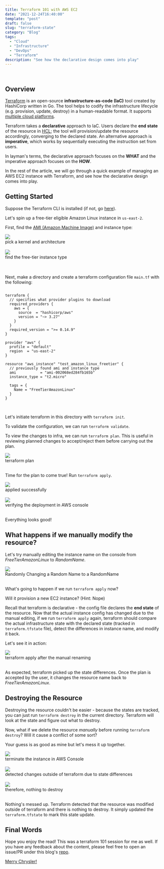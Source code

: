 ```yaml
---
title: Terraform 101 with AWS EC2
date: "2021-12-24T16:40:00"
template: "post"
draft: false
slug: "terraform-state"
category: "Blog"
tags:
  - "Cloud"
  - "Infrastructure"
  - "DevOps"
  - "Terraform"
description: "See how the declarative design comes into play"
---
```


<br>

## Overview
[Terraform](https://github.com/hashicorp/terraform) is an open-source **infrastructure-as-code (IaC)** tool created by HashiCorp written in Go. The tool helps to codify the infrastructure lifecycle (e.g. provision, update, destroy) in a human-readable format. It supports [multiple cloud platforms](https://registry.terraform.io/browse/providers). 

Terraform takes a **declarative** approach to IaC. Users declare the **end state** of the resource in [HCL](https://www.terraform.io/language); the tool will provision/update the resource accordingly, converging to the declared state. An alternative approach is **imperative**, which works by sequentially executing the instruction set from users. 

In layman's terms, the declarative approach focuses on the **WHAT** and the imperative approach focuses on the **HOW**. 

In the rest of the article, we will go through a quick example of managing an AWS EC2 instance with Terraform, and see how the declarative design comes into play. 


## Getting Started
Suppose the Terraform CLI is installed (if not, go [here](https://learn.hashicorp.com/tutorials/terraform/install-cli)). 

Let's spin up a free-tier eligible Amazon Linux instance in `us-east-2`. 

First, find the [AMI (Amazon Machine Image)](https://docs.aws.amazon.com/AWSEC2/latest/UserGuide/AMIs.html) and instance type:


<div style='width:750px'>
<img src='/media/search-ami.png'>
<figcaption>pick a kernel and architecture</figcaption>
</div>
<br>

<div style='width:750px'>
<img src='/media/freetier-t2-micro.png'>
<figcaption>find the free-tier instance type</figcaption>
</div>
<br>
<br>

Next, make a directory and create a terraform configuration file `main.tf` with the following: 

```hcl

terraform {
  // specifies what provider plugins to download
  required_providers {
    aws = {
      source  = "hashicorp/aws"
      version = "~> 3.27"
    }
  }
  required_version = ">= 0.14.9"
}

provider "aws" {
  profile = "default"
  region  = "us-east-2"
}

resource "aws_instance" "test_amazon_linux_freetier" {
  // previously found ami and instance type
  ami           = "ami-002068ed284fb165b"
  instance_type = "t2.micro"

  tags = {
    Name = "FreeTierAmazonLinux"
  }
}
```
<br>

Let's initiate terraform in this directory with `terraform init`. 

To validate the configuration, we can run `terraform validate`. 

To view the changes to infra, we can run `terraform plan`. This is useful in reviewing planned changes to accept/reject them before carrying out the plan.

<div style='width:750px'>
<img src='/media/terraform-plan.png'>
<figcaption>terraform plan</figcaption>
</div>
<br>


Time for the plan to come true! Run `terraform apply`. 


<div style='width:640px'>
<img src='/media/ec2-created-cli.png'>
<figcaption>applied successfully</figcaption>
</div>
<br>

<div style='width:730px'>
<img src='/media/ec2-created-console.png'>
<figcaption>verifying the deployment in AWS console</figcaption>
</div>
<br>

Everything looks good!

## What happens if we manually modify the resource?

Let's try manually editing the instance name on the console from _FreeTierAmazonLinux_ to _RandomName_.

<div style='width:730px'>
<img src='/media/change-ec2-name.png'>
<figcaption>Randomly Changing a Random Name to a RandomName</figcaption>
</div>
<br>

What's going to happen if we run `terraform apply` now? 

Will it provision a new EC2 instance? (Hint: Nope)

Recall that terraform is declarative - the config file declares the **end state** of the resource. Now that the actual instance config has changed due to the manual editing, if we run `terraform apply` again, terraform should compare the actual infrastructure state with the declared state (tracked in `terraform.tfstate` file), detect the differences in instance name, and modify it back.

Let's see it in action: 

<div style='width:750px'>
<img src='/media/tf-state-changes.png'>
<figcaption>terraform apply after the manual renaming</figcaption>
</div>
<br>

As expected, terraform picked up the state differences. Once the plan is accepted by the user, it changes the resource name back to _FreeTierAmazonLinux_. 


## Destroying the Resource

Destroying the resource couldn't be easier - because the states are tracked, you can just run `terraform destroy` in the current directory. Terraform will look at the state and figure out what to destroy. 

Now, what if we delete the resource _manually_ before running `terraform destroy`? Will it cause a conflict of some sort?

Your guess is as good as mine but let's mess it up together. 

<div style='width:750px'>
<img src='/media/ec2-terminate.png'>
<figcaption>terminate the instance in AWS Console</figcaption>
</div>
<br>

<div style='width:700px'>
<img src='/media/changed-outside-of-terraform.png'>
<figcaption>detected changes outside of terraform due to state differences</figcaption>
</div>
<br>

<div style='width:630px'>
<img src='/media/nothing-to-destroy.png'>
<figcaption>therefore, nothing to destroy</figcaption>
</div>
<br>

Nothing's messed up. Terraform detected that the resource was modified outside of terraform and there is nothing to destroy. It simply updated the `terraform.tfstate` to mark this state update. 

## Final Words
Hope you enjoy the read! This was a terraform 101 session for me as well. If you have any feedback about the content, please feel free to open an issue/PR under this blog's [repo](https://github.com/Kayx23/trakydeng.ca). 


[Merry Chrysler!](https://youtu.be/_Z-Nu351j58)

<br>
